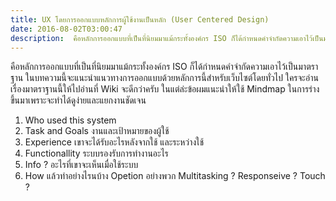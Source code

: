 ```yaml
---
title: UX โดยการออกแบบหลักการผู้ใช้งานเป็นหลัก (User Centered Design)
date: 2016-08-02T03:00:47
description:  คือหลักการออกแบบที่เป็นที่นิยมมาแม้กระทั้งองค์กร ISO ก็ได้กำหนดคำจำกัดความเอาไว้เป็นมาตราฐาน ในบทความนี้จะแนะนำแนวทางการออกแบบด้วยหลักการนี้สำหรับเว็บไซต์โดยทั่วไป ใครจะอ่านเรื่องมาตราฐานนี้ให้ไปอ่าน
---
```


 คือหลักการออกแบบที่เป็นที่นิยมมาแม้กระทั้งองค์กร ISO ก็ได้กำหนดคำจำกัดความเอาไว้เป็นมาตราฐาน ในบทความนี้จะแนะนำแนวทางการออกแบบด้วยหลักการนี้สำหรับเว็บไซต์โดยทั่วไป ใครจะอ่านเรื่องมาตราฐานนี้ให้ไปอ่านที่ Wiki จะดีกว่าครับ ในแต่ล่ะข้อผมแนะนำให้ใช้ Mindmap ในการร่างขึ้นมาเพราะจะทำได้ดูง่ายและแยกงานชัดเจน

  1. Who used this system
  2. Task and Goals งานและเป้าหมายของผู้ใช้
  3. Experience เขาจะได้รับอะไรหลังจากใช้ และระหว่างใช้
  4. Functionallity ระบบรองรับการทำงานอะไร
  5. Info ? อะไรที่เขาจะเห็นเมื่อใช้ระบบ
  6. How แล้วทำอย่างไรนบ้าง
    Opetion อย่างพวก 
       Multitasking ?
       Responseive ?
       Touch ?


